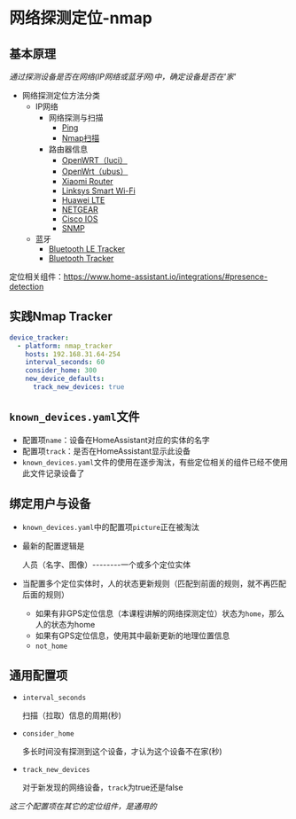 # 网络探测定位-nmap

## 基本原理

*通过探测设备是否在网络(IP网络或蓝牙网)中，确定设备是否在'家'*

- 网络探测定位方法分类
    + IP网络
        * 网络探测与扫描
            - [Ping](https://www.home-assistant.io/integrations/ping/)
            - [Nmap扫描](https://www.home-assistant.io/integrations/nmap_tracker/)
        * 路由器信息
            - [OpenWRT（luci）](https://www.home-assistant.io/integrations/luci/)
            - [OpenWrt（ubus）](https://www.home-assistant.io/integrations/ubus/)
            - [Xiaomi Router](https://www.home-assistant.io/integrations/device_tracker.xiaomi/)
            - [Linksys Smart Wi-Fi](https://www.home-assistant.io/integrations/linksys_smart/)
            - [Huawei LTE](https://www.home-assistant.io/integrations/huawei_lte/)
            - [NETGEAR](https://www.home-assistant.io/integrations/netgear/)
            - [Cisco IOS](https://www.home-assistant.io/integrations/cisco_ios/)
            - [SNMP](https://www.home-assistant.io/integrations/snmp/)
    + 蓝牙
        * [Bluetooth LE Tracker](https://www.home-assistant.io/integrations/bluetooth_le_tracker/)
        * [Bluetooth Tracker](https://www.home-assistant.io/integrations/bluetooth_tracker/)

定位相关组件：https://www.home-assistant.io/integrations/#presence-detection

## 实践Nmap Tracker

```yaml
device_tracker:
  - platform: nmap_tracker
    hosts: 192.168.31.64-254
    interval_seconds: 60
    consider_home: 300
    new_device_defaults:
      track_new_devices: true
```

## `known_devices.yaml`文件

- 配置项`name`：设备在HomeAssistant对应的实体的名字
- 配置项`track`：是否在HomeAssistant显示此设备
- `known_devices.yaml`文件的使用在逐步淘汰，有些定位相关的组件已经不使用此文件记录设备了

## 绑定用户与设备

- `known_devices.yaml`中的配置项`picture`正在被淘汰
- 最新的配置逻辑是

    人员（名字、图像）--------一个或多个定位实体

- 当配置多个定位实体时，人的状态更新规则（匹配到前面的规则，就不再匹配后面的规则）
    + 如果有非GPS定位信息（本课程讲解的网络探测定位）状态为`home`，那么人的状态为home
    + 如果有GPS定位信息，使用其中最新更新的地理位置信息
    + `not_home`

## 通用配置项

- `interval_seconds`

    扫描（拉取）信息的周期(秒)

- `consider_home`

    多长时间没有探测到这个设备，才认为这个设备不在家(秒)

- `track_new_devices`

    对于新发现的网络设备，`track`为true还是false

*这三个配置项在其它的定位组件，是通用的*


